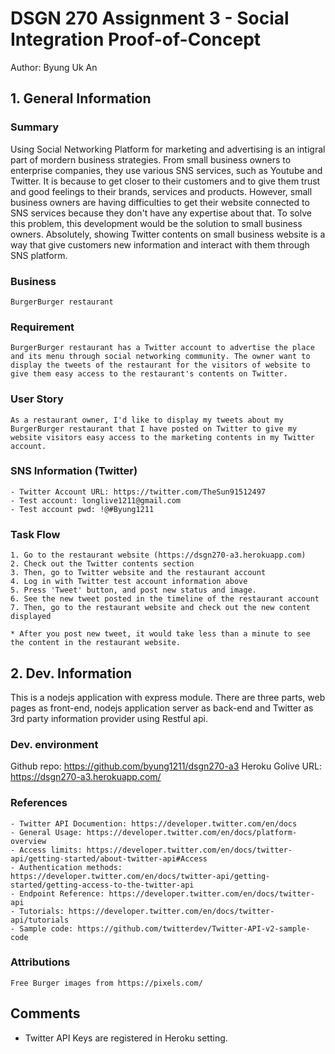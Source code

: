 # DSGN 270 Assignment 3 - Social Integration Proof-of-Concept

Author: Byung Uk An


## 1. General Information


### Summary

Using Social Networking Platform for marketing and advertising is an intigral part of mordern business strategies. From small business owners to enterprise companies, they use various SNS services, such as Youtube and Twitter. It is because to get closer to their customers and to give them trust and good feelings to their brands, services and products. However, small business owners are having difficulties to get their website connected to SNS services because they don't have any expertise about that. To solve this problem, this development would be the solution to small business owners. Absolutely, showing Twitter contents on small business website is a way that give customers new information and interact with them through SNS platform.


### Business 
	BurgerBurger restaurant
	
	
### Requirement
	BurgerBurger restaurant has a Twitter account to advertise the place and its menu through social networking community. The owner want to display the tweets of the restaurant for the visitors of website to give them easy access to the restaurant's contents on Twitter.


### User Story

	As a restaurant owner, I'd like to display my tweets about my BurgerBurger restaurant that I have posted on Twitter to give my website visitors easy access to the marketing contents in my Twitter account.


### SNS Information (Twitter)

	- Twitter Account URL: https://twitter.com/TheSun91512497
	- Test account: longlive1211@gmail.com
	- Test account pwd: !@#Byung1211
	  

### Task Flow

	1. Go to the restaurant website (https://dsgn270-a3.herokuapp.com)
	2. Check out the Twitter contents section
	3. Then, go to Twitter website and the restaurant account
	4. Log in with Twitter test account information above
	5. Press 'Tweet' button, and post new status and image.
	6. See the new tweet posted in the timeline of the restaurant account
	7. Then, go to the restaurant website and check out the new content displayed

	* After you post new tweet, it would take less than a minute to see the content in the restaurant website.

## 2. Dev. Information

This is a nodejs application with express module. There are three parts, web pages as front-end, nodejs application server as back-end and Twitter as 3rd party information provider using Restful api.

### Dev. environment

Github repo: https://github.com/byung1211/dsgn270-a3
Heroku Golive URL: https://dsgn270-a3.herokuapp.com/

### References
	
	- Twitter API Documention: https://developer.twitter.com/en/docs
	- General Usage: https://developer.twitter.com/en/docs/platform-overview
	- Access limits: https://developer.twitter.com/en/docs/twitter-api/getting-started/about-twitter-api#Access
	- Authentication methods: https://developer.twitter.com/en/docs/twitter-api/getting-started/getting-access-to-the-twitter-api
	- Endpoint Reference: https://developer.twitter.com/en/docs/twitter-api
 	- Tutorials: https://developer.twitter.com/en/docs/twitter-api/tutorials 
	- Sample code: https://github.com/twitterdev/Twitter-API-v2-sample-code

### Attributions

	Free Burger images from https://pixels.com/


## Comments
 

- Twitter API Keys are registered in Heroku setting.
 
 
 

